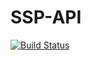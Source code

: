 # SSP-API
[![Build Status](https://travis-ci.org/shoMMKS/SSP-API.svg?branch=master)](https://travis-ci.org/shoMMKS/SSP-API)
